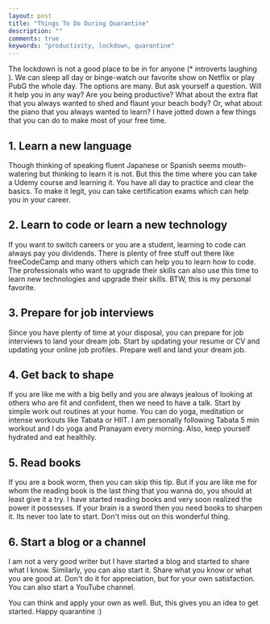 ```yaml
---
layout: post
title: "Things To Do During Quarantine"
description: ""
comments: true
keywords: "productivity, lockdown, quarantine"
---
```


The lockdown is not a good place to be in for anyone (* introverts laughing ). We can sleep all day or binge-watch our favorite show on Netflix or play PubG the whole day. The options are many. But ask yourself a question. Will it help you in any way? Are you being productive? What about the extra flat that you always wanted to shed and flaunt your beach body? Or, what about the piano that you always wanted to learn? I have jotted down a few things that you can do to make most of your free time.

## 1. Learn a new language
Though thinking of speaking fluent Japanese or Spanish seems mouth-watering but thinking to learn it is not. But this the time where you can take a Udemy course and learning it. You have all day to practice and clear the basics. To make it legit, you can take certification exams which can help you in your career.

## 2. Learn to code or learn a new technology
If you want to switch careers or you are a student, learning to code can always pay you dividends.  There is plenty of free stuff out there like freeCodeCamp and many others which can help you to learn how to code. The professionals who want to upgrade their skills can also use this time to learn new technologies and upgrade their skills. BTW, this is my personal favorite.

## 3. Prepare for job interviews
Since you have plenty of time at your disposal, you can prepare for job interviews to land your dream job. Start by updating your resume or CV and updating your online job profiles. Prepare well and land your dream job.

## 4. Get back to shape
If you are like me with a big belly and you are always jealous of looking at others who are fit and confident, then we need to have a talk. Start by simple work out routines at your home. You can do yoga, meditation or intense workouts like Tabata or HIIT. I am personally following Tabata 5 min workout and I do yoga and Pranayam every morning. Also, keep yourself hydrated and eat healthily.

## 5. Read books
If you are a book worm, then you can skip this tip. But if you are like me for whom the reading book is the last thing that you wanna do, you should at least give it a try. I have started reading books and very soon realized the power it possesses. If your brain is a sword then you need books to sharpen it. Its never too late to start. Don't miss out on this wonderful thing.

## 6. Start a blog or a channel
I am not a very good writer but I have started a blog and started to share what I know. Similarly, you can also start it. Share what you know or what you are good at. Don't do it for appreciation, but for your own satisfaction. You can also start a YouTube channel.  


You can think and apply your own as well. But, this gives you an idea to get started. Happy quarantine :) 